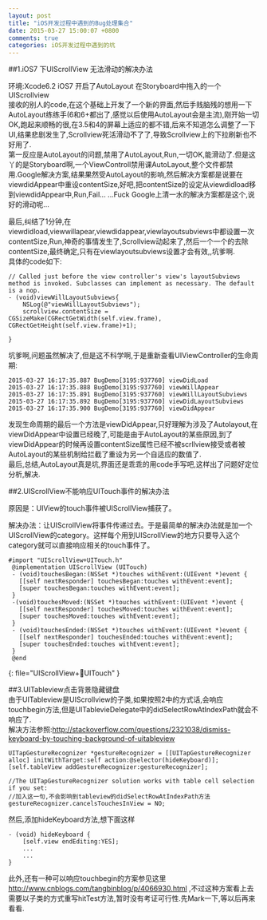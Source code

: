 ```yaml
---
layout: post
title: "iOS开发过程中遇到的Bug处理集合"
date: 2015-03-27 15:00:07 +0800
comments: true
categories: iOS开发过程中遇到的坑
---  
```


##1.iOS7 下UIScrollView 无法滑动的解决办法  

环境:Xcode6.2 iOS7 开启了AutoLayout 在Storyboard中拖入的一个UIScrollview  
接收的别人的code,在这个基础上开发了一个新的界面,然后手贱脑残的想用一下AutoLayout练练手(6和6+都出了,感觉以后使用AutoLayout会是主流),刚开始一切OK,跑起来顺畅的很,在3.5和4的屏幕上适应的都不错,后来不知道怎么调整了一下UI,结果悲剧发生了,Scrollview死活滑动不了了,导致Scrollview上的下拉刷新也不好用了.  
第一反应是AutoLayout的问题,禁用了AutoLayout,Run,一切OK,能滑动了.但是这丫的是Storyboard啊,一个ViewControll禁用课AutoLayout,整个文件都禁用.Google解决方案,结果果然受AutoLayout的影响,然后解决方案都是说要在viewdidAppear中重设contentSize,好吧,把contentSize的设定从viewdidload移到viewdidAppear中,Run,Fail... ...Fuck Google上清一水的解决方案都是这个,说好的滑动呢...  
<!--more-->
最后,纠结了1分钟,在viewdidload,viewwillapear,viewdidappear,viewlayoutsubviews中都设置一次contentSize,Run,神奇的事情发生了,Scrollview动起来了,然后一个一个的去除contentSize,最终确定,只有在viewlayoutsubviews设置才会有效,,坑爹啊.  
具体的code如下:  
```objc
// Called just before the view controller's view's layoutSubviews method is invoked. Subclasses can implement as necessary. The default is a nop.
- (void)viewWillLayoutSubviews{
    NSLog(@"viewWillLayoutSubviews");
    scrollview.contentSize = CGSizeMake(CGRectGetWidth(self.view.frame), CGRectGetHeight(self.view.frame)+1);
    
}
```

坑爹啊,问题虽然解决了,但是这不科学啊,于是重新查看UIViewController的生命周期:  
```
2015-03-27 16:17:35.887 BugDemo[3195:937760] viewDidLoad
2015-03-27 16:17:35.888 BugDemo[3195:937760] viewWillAppear
2015-03-27 16:17:35.891 BugDemo[3195:937760] viewWillLayoutSubviews
2015-03-27 16:17:35.892 BugDemo[3195:937760] viewDidLayoutSubviews
2015-03-27 16:17:35.900 BugDemo[3195:937760] viewDidAppear
```  
发现生命周期的最后一个方法是viewDidAppear,只好理解为涉及了Autolayout,在viewDidAppear中设置已经晚了,可能是由于AutoLayout的某些原因,到了viewDidAppear的时候再设置contentSize属性已经不被scrllview接受或者被AutoLayout的某些机制给拦截了重设为另一个自适应的数值了.  
最后,总结,AutoLayout真是坑,界面还是乖乖的用code手写吧,这样出了问题好定位分析,解决.  

##2.UIScrollView不能响应UITouch事件的解决办法  

原因是：UIView的touch事件被UIScrollView捕获了。

解决办法：让UIScrollView将事件传递过去。于是最简单的解决办法就是加一个UIScrollView的category。这样每个用到UIScrollView的地方只要导入这个category就可以直接响应相关的touch事件了。

```objc  
#import "UIScrollView+UITouch.h"       
 @implementation UIScrollView (UITouch)       
 - (void)touchesBegan:(NSSet *)touches withEvent:(UIEvent *)event {   
   [[self nextResponder] touchesBegan:touches withEvent:event];   
   [super touchesBegan:touches withEvent:event];   
 }       
 -(void)touchesMoved:(NSSet *)touches withEvent:(UIEvent *)event {   
   [[self nextResponder] touchesMoved:touches withEvent:event];   
   [super touchesMoved:touches withEvent:event];   
 }   
 - (void)touchesEnded:(NSSet *)touches withEvent:(UIEvent *)event {   
   [[self nextResponder] touchesEnded:touches withEvent:event];   
   [super touchesEnded:touches withEvent:event];   
 }   
 @end 
``` 
{: file="UIScrollView+UITouch" }

##3.UITableview点击背景隐藏键盘  
由于UITableview是UIScrollview的子类,如果按照2中的方式话,会响应touchbegin方法,但是UITablevieDelegate中的didSelectRowAtIndexPath就会不响应了.  
解决方法参照:http://stackoverflow.com/questions/2321038/dismiss-keyboard-by-touching-background-of-uitableview  
```objc
UITapGestureRecognizer *gestureRecognizer = [[UITapGestureRecognizer alloc] initWithTarget:self action:@selector(hideKeyboard)];
[self.tableView addGestureRecognizer:gestureRecognizer];

//The UITapGestureRecognizer solution works with table cell selection if you set:
//加入这一句,不会影响到tableview的didSelectRowAtIndexPath方法
gestureRecognizer.cancelsTouchesInView = NO;

```  
然后,添加hideKeyboard方法,想下面这样  
```objc
- (void) hideKeyboard {
    [self.view endEditing:YES];
    ...
    ...
}
```  

此外,还有一种可以响应touchbegin的方案参见这里 http://www.cnblogs.com/tangbinblog/p/4066930.html ,不过这种方案看上去需要以子类的方式重写hitTest方法,暂时没有考证可行性.先Mark一下,等以后再来看看.

